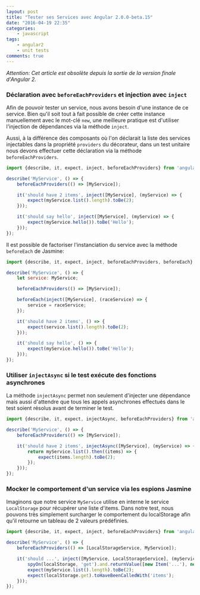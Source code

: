 ```yaml
---
layout: post
title: "Tester ses Services avec Angular 2.0.0-beta.15"
date: "2016-04-19 22:35"
categories:
    - javascript
tags:
    - angular2
    - unit tests
comments: true
---
```


*Attention: Cet article est obsolète depuis la sortie de la version finale d'Angular 2.*

### Déclaration avec `beforeEachProviders` et injection avec `inject`

Afin de pouvoir tester un service, nous avons besoin d'une instance de ce
service.
Bien qu'il soit tout à fait possible de créer cette instance manuellement avec le
mot-clé `new`, une meilleure pratique est d'utiliser l'injection de
dépendances via la méthode `inject`.

Aussi, à la différence des composants où l'on déclarait la liste des services injectables
dans la propriété `providers` du décorateur, dans un test unitaire nous devons
effectuer cette déclaration via la méthode `beforeEachProviders`.

```javascript
import {describe, it, expect, inject, beforeEachProviders} from 'angular2/testing';

describe('MyService', () => {
    beforeEachProviders(() => [MyService]);

    it('should have 2 items', inject([MyService], (myService) => {
        expect(myService.list().length).toBe(2);
    }));

    it('should say hello', inject([MyService], (myService) => {
        expect(myService.hello()).toBe('Hello');
    }));
});
```

Il est possible de factoriser l'instanciation du service avec la méthode
`beforeEach` de Jasmine:

```javascript
import {describe, it, expect, inject, beforeEachProviders, beforeEach} from 'angular2/testing';

describe('MyService', () => {
    let service: MyService;

    beforeEachProviders(() => [MyService]);

    beforeEach(inject([MyService], (raceService) => {
        service = raceService;
    });

    it('should have 2 items', () => {
        expect(service.list().length).toBe(2);
    }));

    it('should say hello', () => {
        expect(myService.hello()).toBe('Hello');
    }));
});
```

### Utiliser `injectAsync` si le test exécute des fonctions asynchrones

La méthode `injectAsync` permet non seulement d'injecter une dépendance mais
aussi d'attendre que tous les appels asynchrones effectués dans le test soient
résolus avant de terminer le test.

```javascript
import {describe, it, expect, injectAsync, beforeEachProviders} from 'angular2/testing';

describe('MyService', () => {
    beforeEachProviders(() => [MyService]);

    it('should have 2 items', injectAsync([MyService], (myService) => {
        return myService.list().then((items) => {
            expect(items.length).toBe(2);
        });
    }));
});
```

### Mocker le comportement d'un service via les espions Jasmine

Imaginons que notre service `MyService` utilise en interne le service
`LocalStorage` pour récupérer une liste d'items.
Dans notre test, nous pouvons très simplement surcharger le comportement du
localStorage afin qu'il retourne un tableau de 2 valeurs prédéfinies.

```javascript
import {describe, it, expect, inject, beforeEachProviders} from 'angular2/testing';

describe('MyService', () => {
    beforeEachProviders(() => [LocalStorageService, MyService]);

    it('should ...', inject([MyService, LocalStorageService], (myService, localStorage) => {
        spyOn(localStorage, 'get').and.returnValue([new Item('...'), new Item('...')]);
        expect(myService.list().length).toBe(2);
        expect(localStorage.get).toHaveBeenCalledWith('items');
    }));
});
```

